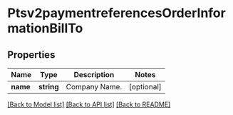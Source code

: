 # Ptsv2paymentreferencesOrderInformationBillTo

## Properties
Name | Type | Description | Notes
------------ | ------------- | ------------- | -------------
**name** | **string** | Company Name. | [optional] 

[[Back to Model list]](../README.md#documentation-for-models) [[Back to API list]](../README.md#documentation-for-api-endpoints) [[Back to README]](../README.md)


